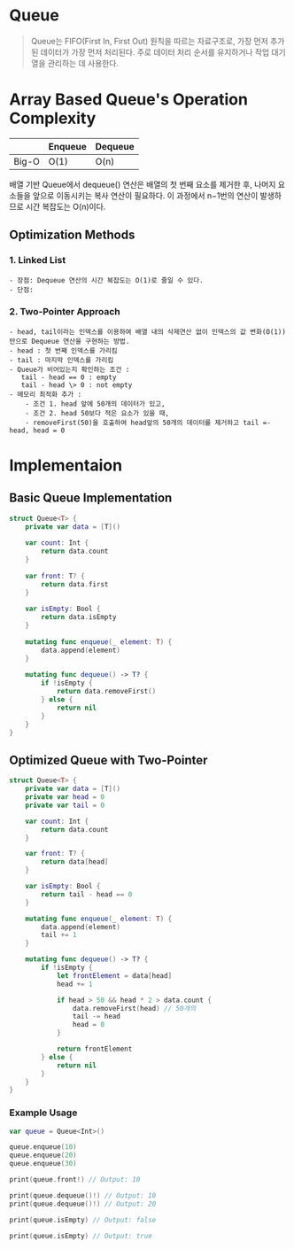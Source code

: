 # Queue

> Queue는 FIFO(First In, First Out) 원칙을 따르는 자료구조로, 가장 먼저 추가된 데이터가 가장 먼저 처리된다. 주로 데이터 처리 순서를 유지하거나 작업 대기열을 관리하는 데 사용한다.

# Array Based Queue's Operation Complexity
||Enqueue|Dequeue|
|---|---|---|
|Big-O|O(1)|O(n)|

배열 기반 Queue에서 dequeue() 연산은 배열의 첫 번째 요소를 제거한 후, 나머지 요소들을 앞으로 이동시키는 복사 연산이 필요하다. 이 과정에서 n−1번의 연산이 발생하므로 시간 복잡도는 O(n)이다.

## Optimization Methods
### 1. Linked List
    - 장점: Dequeue 연산의 시간 복잡도는 O(1)로 줄일 수 있다.
    - 단점:
### 2. Two-Pointer Approach
    - head, tail이라는 인덱스를 이용하여 배열 내의 삭제연산 없이 인덱스의 값 변화(O(1))만으로 Dequeue 연산을 구현하는 방법.
    - head : 첫 번째 인덱스를 가리킴
    - tail : 마지막 인덱스를 가리킴
    - Queue가 비어있는지 확인하는 조건 : 
       tail - head == 0 : empty
       tail - head \> 0 : not empty
    - 메모리 최적화 추가 :
        - 조건 1. head 앞에 50개의 데이터가 있고,
        - 조건 2. head 50보다 적은 요소가 있을 때,
        - removeFirst(50)을 호출하여 head앞의 50개의 데이터를 제거하고 tail =- head, head = 0

# Implementaion

## Basic Queue Implementation
```swift
struct Queue<T> {
    private var data = [T]()
    
    var count: Int {
        return data.count
    }
    
    var front: T? {
        return data.first
    }
    
    var isEmpty: Bool {
        return data.isEmpty
    }
    
    mutating func enqueue(_ element: T) {
        data.append(element)
    }
    
    mutating func dequeue() -> T? {
        if !isEmpty {
            return data.removeFirst()
        } else {
            return nil
        }
    }
}
```

## Optimized Queue with Two-Pointer
```swift
struct Queue<T> {
    private var data = [T]() 
    private var head = 0
    private var tail = 0

    var count: Int {
        return data.count
    }

    var front: T? {
        return data[head]
    }

    var isEmpty: Bool {
        return tail - head == 0 
    }

    mutating func enqueue(_ element: T) {
        data.append(element)
        tail += 1
    }

    mutating func dequeue() -> T? {
        if !isEmpty {
            let frontElement = data[head]
            head += 1

            if head > 50 && head * 2 > data.count {
                data.removeFirst(head) // 50개의 
                tail -= head
                head = 0
            }

            return frontElement
        } else {
            return nil
        }
    }
}
```

### Example Usage
```swift
var queue = Queue<Int>()

queue.enqueue(10)
queue.enqueue(20)
queue.enqueue(30)

print(queue.front!) // Output: 10

print(queue.dequeue()!) // Output: 10
print(queue.dequeue()!) // Output: 20

print(queue.isEmpty) // Output: false

print(queue.isEmpty) // Output: true
```